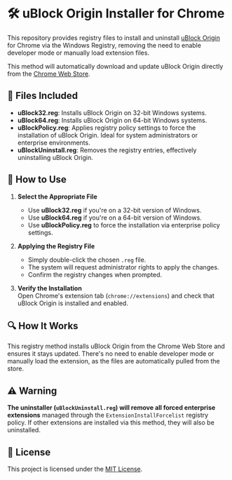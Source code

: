 # 🛠️ uBlock Origin Installer for Chrome

This repository provides registry files to install and uninstall [uBlock Origin](https://github.com/gorhill/uBlock) for Chrome via the Windows Registry, removing the need to enable developer mode or manually load extension files.

This method will automatically download and update uBlock Origin directly from the [Chrome Web Store](https://chromewebstore.google.com/detail/ublock-origin/cjpalhdlnbpafiamejdnhcphjbkeiagm).

## 📁 Files Included

- **uBlock32.reg**: Installs uBlock Origin on 32-bit Windows systems.
- **uBlock64.reg**: Installs uBlock Origin on 64-bit Windows systems.
- **uBlockPolicy.reg**: Applies registry policy settings to force the installation of uBlock Origin. Ideal for system administrators or enterprise environments.
- **uBlockUninstall.reg**: Removes the registry entries, effectively uninstalling uBlock Origin.

## 📝 How to Use

1. **Select the Appropriate File**  
   - Use **uBlock32.reg** if you're on a 32-bit version of Windows.
   - Use **uBlock64.reg** if you're on a 64-bit version of Windows.
   - Use **uBlockPolicy.reg** to force the installation via enterprise policy settings.

2. **Applying the Registry File**  
   - Simply double-click the chosen `.reg` file.
   - The system will request administrator rights to apply the changes.
   - Confirm the registry changes when prompted.

3. **Verify the Installation**  
   Open Chrome's extension tab (`chrome://extensions`) and check that uBlock Origin is installed and enabled.

## 🔍 How It Works

This registry method installs uBlock Origin from the Chrome Web Store and ensures it stays updated. There's no need to enable developer mode or manually load the extension, as the files are automatically pulled from the store.

## ⚠️ Warning

**The uninstaller (`uBlockUninstall.reg`) will remove all forced enterprise extensions** managed through the `ExtensionInstallForcelist` registry policy. If other extensions are installed via this method, they will also be uninstalled.

## 📜 License

This project is licensed under the [MIT License](LICENSE).
